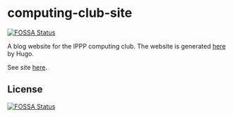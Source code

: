 # computing-club-site
[![FOSSA Status](https://app.fossa.io/api/projects/git%2Bgithub.com%2Feidoom%2Fcomputing-club-site.svg?type=shield)](https://app.fossa.io/projects/git%2Bgithub.com%2Feidoom%2Fcomputing-club-site?ref=badge_shield)

A blog website for the IPPP computing club. The website is generated [here](public/computing-club) by Hugo.

See site [here](https://notes.dmaitre.phyip3.dur.ac.uk/computing-club/).


## License
[![FOSSA Status](https://app.fossa.io/api/projects/git%2Bgithub.com%2Feidoom%2Fcomputing-club-site.svg?type=large)](https://app.fossa.io/projects/git%2Bgithub.com%2Feidoom%2Fcomputing-club-site?ref=badge_large)
